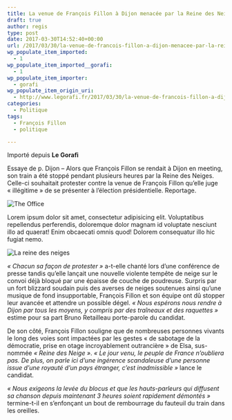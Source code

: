 ```yaml
---
title: La venue de François Fillon à Dijon menacée par la Reine des Neiges
draft: true
author: regis
type: post
date: 2017-03-30T14:52:40+00:00
url: /2017/03/30/la-venue-de-francois-fillon-a-dijon-menacee-par-la-reine-des-neiges/
wp_populate_item_imported:
  - 1
wp_populate_item_imported__gorafi:
  - 1
wp_populate_item_importer:
  - gorafi
wp_populate_item_origin_uri:
  - http://www.legorafi.fr/2017/03/30/la-venue-de-francois-fillon-a-dijon-menacee-par-la-reine-des-neiges/
categories:
  - Politique
tags:
  - François Fillon
  - politique

---
```

[image_rdn]: https://www.disneypixar.fr/medias/fullsize/557012e720c24-173-la-reine-des-neiges.jpg "La reine des neiges"
[image_office]: http://wallpapersboom.net/wp-content/uploads/2015/04/4801_the_office_tv_series.jpg "The Office"
Importé depuis **Le Gorafi** 

Essaye de p.
Dijon – Alors que François Fillon se rendait à Dijon en meeting, son train a été stoppé pendant plusieurs heures par la Reine des Neiges. Celle-ci souhaitait protester contre la venue de François Fillon qu&rsquo;elle juge « illégitime » de se présenter à l&rsquo;élection présidentielle. Reportage.

![The Office][image_office]

Lorem ipsum dolor sit amet, consectetur adipisicing elit. Voluptatibus repellendus perferendis, doloremque dolor magnam id voluptate nesciunt illo ad quaerat! Enim obcaecati omnis quod! Dolorem consequatur illo hic fugiat nemo.

![La reine des neiges][image_rdn]

_« Chacun sa façon de protester »_ a-t-elle chanté lors d&rsquo;une conférence de presse tandis qu&rsquo;elle lançait une nouvelle violente tempête de neige sur le convoi déjà bloqué par une épaisse de couche de poudreuse. Surpris par un fort blizzard soudain puis des averses de neiges soutenues ainsi qu&rsquo;une musique de fond insupportable, François Fillon et son équipe ont dû stopper leur avancée et attendre un possible dégel. _« Nous espérons nous rendre à Dijon par tous les moyens, y compris par des traîneaux et des raquettes »_ estime pour sa part Bruno Retailleau porte-parole du candidat.

De son côté, François Fillon souligne que de nombreuses personnes vivants le long des voies sont impactées par les gestes « de sabotage de la démocratie, prise en otage incroyablement outrancière » de Elsa, sus-nommée _« Reine des Neige »_. _« Le jour venu, le peuple de France n&rsquo;oubliera pas. De plus, on parle ici d&rsquo;une ingérence scandaleuse d&rsquo;une personne issue d&rsquo;une royauté d&rsquo;un pays étranger, c&rsquo;est inadmissible »_ lance le candidat.

_« Nous exigeons la levée du blocus et que les hauts-parleurs qui diffusent sa chanson depuis maintenant 3 heures soient rapidement démontés »_ termine-t-il en s&rsquo;enfonçant un bout de rembourrage du fauteuil du train dans les oreilles.